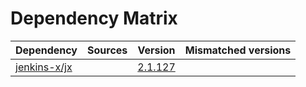 # Dependency Matrix

Dependency | Sources | Version | Mismatched versions
---------- | ------- | ------- | -------------------
[jenkins-x/jx](https://github.com/jenkins-x/jx.git) |  | [2.1.127](https://github.com/jenkins-x/jx/releases/tag/v2.1.127) | 
